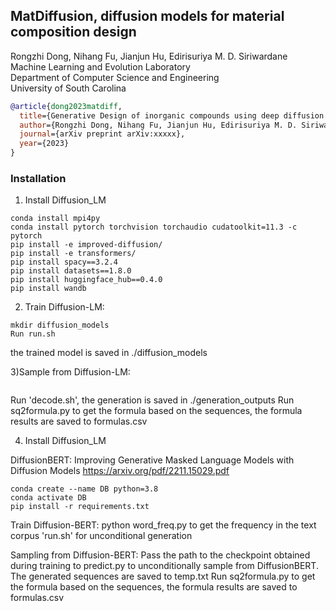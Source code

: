 ## MatDiffusion, diffusion models for material composition design

Rongzhi Dong, Nihang Fu, Jianjun Hu, Edirisuriya M. D. Siriwardane  
Machine Learning and Evolution Laboratory  
Department of Computer Science and Engineering  
University of South Carolina

```bibtex
@article{dong2023matdiff,
  title={Generative Design of inorganic compounds using deep diffusion language models},
  author={Rongzhi Dong, Nihang Fu, Jianjun Hu, Edirisuriya M. D. Siriwardane},
  journal={arXiv preprint arXiv:xxxxx},
  year={2023}
}

```


### Installation

1) Install Diffusion_LM

~~~Conda Setup:
conda install mpi4py
conda install pytorch torchvision torchaudio cudatoolkit=11.3 -c pytorch
pip install -e improved-diffusion/ 
pip install -e transformers/
pip install spacy==3.2.4
pip install datasets==1.8.0 
pip install huggingface_hub==0.4.0 
pip install wandb 
~~~

2) Train Diffusion-LM:


```cd improved-diffusion 
mkdir diffusion_models
Run run.sh
```

the trained model is saved in ./diffusion_models

3)Sample from Diffusion-LM:

```mkdir generation_outputs
``` 
Run 'decode.sh', the generation is saved in ./generation_outputs
Run sq2formula.py to get the formula based on the sequences, the formula results are saved to formulas.csv

4) Install Diffusion_LM

DiffusionBERT: Improving Generative Masked Language Models with Diffusion Models
https://arxiv.org/pdf/2211.15029.pdf 

```Conda Setup:
conda create --name DB python=3.8
conda activate DB
pip install -r requirements.txt
```

Train Diffusion-BERT:
python word_freq.py to get the frequency in the text corpus
'run.sh' for unconditional generation

Sampling from Diffusion-BERT:
Pass the path to the checkpoint obtained during training to predict.py to unconditionally sample from DiffusionBERT.
The generated sequences are saved to temp.txt
Run sq2formula.py to get the formula based on the sequences, the formula results are saved to formulas.csv


